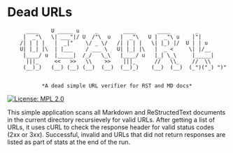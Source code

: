 # Dead URLs

          ____    U _____ u     _        ____       ____        _
         |  _"\   \| ___"|/ U  /"\  u   |  _"\   U |  _"\ u    |"|
        /| | | |   |  _|"    \/ _ \/   /| | | |   \| |_) |/  U | | u
        U| |_| |\  | |___    / ___ \   U| |_| |\   |  _ <     \| |/__
         |____/ u  |_____|  /_/   \_\   |____/ u   |_| \_\     |_____|
          |||_     <<   >>   \\    >>    |||_      //   \\_    //  \\ 
         (__)_)   (__) (__) (__)  (__)  (__)_)    (__)  (__)  (_")("_) ")"


               *A dead simple URL verifier for RST and MD docs*

[![License: MPL 2.0](https://img.shields.io/badge/License-MPL%202.0-brightgreen.svg)](https://opensource.org/licenses/MPL-2.0)

This simple application scans all Markdown and ReStructedText
documents in the current directory recursievely for valid URLs.
After getting a list of URLs, it uses cURL to check the response
header for valid status codes (2xx or 3xx). Successful, invalid and
URLs that did not return responses are listed as part of stats at
the end of the run.
